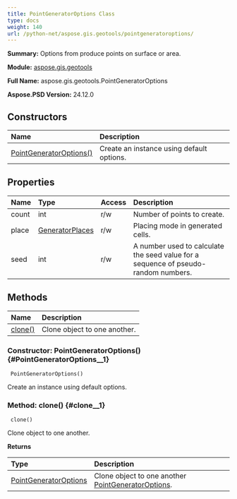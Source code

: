 ```yaml
---
title: PointGeneratorOptions Class
type: docs
weight: 140
url: /python-net/aspose.gis.geotools/pointgeneratoroptions/
---
```


**Summary:** Options from produce points on surface or area.

**Module:** [aspose.gis.geotools](/psd/python-net/aspose.gis.geotools/)

**Full Name:** aspose.gis.geotools.PointGeneratorOptions

**Aspose.PSD Version:** 24.12.0

## **Constructors**
| **Name** | **Description** |
| :- | :- |
| [PointGeneratorOptions()](#PointGeneratorOptions__1) | Create an instance using default options. |
## **Properties**
| **Name** | **Type** | **Access** | **Description** |
| :- | :- | :- | :- |
| count | int | r/w | Number of points to create. |
| place | [GeneratorPlaces](/psd/python-net/aspose.gis.geotools/generatorplaces) | r/w | Placing mode in generated cells. |
| seed | int | r/w | A number used to calculate the seed value for a sequence of pseudo-random numbers. |
## **Methods**
| **Name** | **Description** |
| :- | :- |
| [clone()](#clone__1) | Clone object to one another. |


### Constructor: PointGeneratorOptions() {#PointGeneratorOptions__1}


```
 PointGeneratorOptions() 
```

Create an instance using default options.

### Method: clone() {#clone__1}


```
 clone() 
```

Clone object to one another.

**Returns**

| Type | Description |
| :- | :- |
| [PointGeneratorOptions](/psd/python-net/aspose.gis.geotools/pointgeneratoroptions) | Clone object to one another [PointGeneratorOptions](/psd/python-net/aspose.gis.geotools/pointgeneratoroptions/). |


